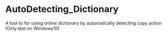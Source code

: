 # AutoDetecting_Dictionary
A tool to for using online dictionary by automatically detecting copy action (Only test on Windows10)
